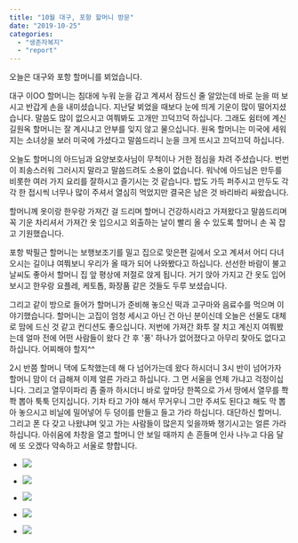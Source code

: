 ```yaml
---
title: "10월 대구, 포항 할머니 방문"
date: "2019-10-25"
categories: 
  - "생존자복지"
  - "report"
---
```


오늘은 대구와 포항 할머니를 뵈었습니다.

대구 이OO 할머니는 침대에 누워 눈을 감고 계셔서 잠드신 줄 알았는데 바로 눈을 떠 보시고 반갑게 손을 내미셨습니다. 지난달 뵈었을 때보다 눈에 띄게 기운이 많이 떨어지셨습니다. 말씀도 많이 없으시고 여쭤봐도 고개만 끄덕끄덕 하십니다. 그래도 쉼터에 계신 길원옥 할머니는 잘 계시냐고 안부를 잊지 않고 물으십니다. 원옥 할머니는 미국에 세워지는 소녀상을 보러 미국에 가셨다고 말씀드리니 눈을 크게 뜨시고 끄덕끄덕 하십니다.

오늘도 할머니의 아드님과 요양보호사님이 무척이나 거한 점심을 차려 주셨습니다. 번번이 죄송스러워 그러시지 말라고 말씀드려도 소용이 없습니다. 워낙에 아드님은 만두를 비롯한 여러 가지 요리를 잘하시고 즐기시는 것 같습니다. 밥도 가득 퍼주시고 만두도 각각 한 접시씩 너무나 많이 주셔서 열심히 먹었지만 결국은 남은 것 바리바리 싸왔습니다.

할머니께 옷이랑 한우랑 가져간 걸 드리며 할머니 건강하시라고 가져왔다고 말씀드리며 꼭 기운 차리셔서 가져간 옷 입으시고 외출하는 날이 빨리 올 수 있도록 할머니 손 꼭 잡고 기원했습니다.

포항 박필근 할머니는 보행보조기를 밀고 집으로 맞은편 길에서 오고 계셔서 어디 다녀오시는 길이냐 여쭤보니 우리가 올 때가 되어 나와봤다고 하십니다. 선선한 바람이 불고 날씨도 좋아서 할머니 집 앞 평상에 저절로 앉게 됩니다. 거기 앉아 가지고 간 옷도 입어보시고 한우랑 요플레, 케토톱, 화장품 같은 것들도 두루 보셨습니다.

그리고 같이 방으로 들어가 할머니가 준비해 놓으신 떡과 고구마와 음료수를 먹으며 이야기했습니다. 할머니는 고집이 엄청 세시고 아닌 건 아닌 분이신데 오늘은 선물도 대체로 맘에 드신 것 같고 컨디션도 좋으십니다. 저번에 가져간 화투 잘 치고 계신지 여쭤봤는데 얼마 전에 어떤 사람들이 왔다 간 후 '풍' 하나가 없어졌다고 아무리 찾아도 없다고 하십니다. 어찌해야 할지^^

2시 반쯤 할머니 댁에 도착했는데 해 다 넘어가는데 왔다 하시더니 3시 반이 넘어가자 할머니 맘이 더 급해져 이제 얼른 가라고 하십니다. 그 먼 서울을 언제 가냐고 걱정이십니다. 그리고 열무이파리 좀 줄까 하시더니 바로 앞마당 한쪽으로 가서 땅에서 열무를 쫙쫙 뽑아 툭툭 던지십니다. 기차 타고 가야 해서 무거우니 그만 주셔도 된다고 해도 막 뽑아 놓으시고 비닐에 밀어넣어 두 덩이를 만들고 들고 가라 하십니다. 대단하신 할머니. 그리고 폰 다 갖고 나왔냐며 잊고 가는 사람들이 많은지 잊을까봐 챙기시고는 얼른 가라 하십니다. 아쉬움에 차창을 열고 할머니 안 보일 때까지 손 흔들며 인사 나누고 다음 달에 또 오겠다 약속하고 서울로 향합니다.

- ![](http://womenandwar.net/kr/wp-content/uploads/2019/10/73061773_3086711411370265_6186240828940222464_n.jpg)
    
- ![](http://womenandwar.net/kr/wp-content/uploads/2019/10/73370566_3086712171370189_1105018042137444352_n.jpg)
    
- ![](http://womenandwar.net/kr/wp-content/uploads/2019/10/74587351_3086713481370058_5753482050204073984_n.jpg)
    
- ![](http://womenandwar.net/kr/wp-content/uploads/2019/10/74687786_3086714148036658_4455472989810458624_n.jpg)
    
- ![](http://womenandwar.net/kr/wp-content/uploads/2019/10/73533011_3086714958036577_3460644232027439104_n.jpg)
